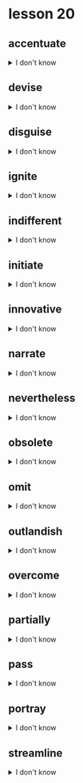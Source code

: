 # lesson 20

## accentuate
<details>
<summary>I don't know</summary>

+ adj. &nbsp; &nbsp; accentuated

+ n. &nbsp; &nbsp; accentuation

+ v. &nbsp; &nbsp; to highlight; to give more importance to

+ syn. &nbsp; &nbsp; emphasize

</details>

## devise
<details>
<summary>I don't know</summary>

+ adj. &nbsp; &nbsp; devisable

+ v. &nbsp; &nbsp; to brainstorm; to come up with an idea

+ syn. &nbsp; &nbsp; formulate

</details>

## disguise
<details>
<summary>I don't know</summary>

+ adj. &nbsp; &nbsp; disguised

+ n. &nbsp; &nbsp; disguise

+ v. &nbsp; &nbsp; to hide the usual appearance of something

+ syn. &nbsp; &nbsp; conceal

</details>

## ignite
<details>
<summary>I don't know</summary>

+ adj. &nbsp; &nbsp; ignitable

+ n. &nbsp; &nbsp; ignition

+ v. &nbsp; &nbsp; to set on fire; to give energy or life to something

+ syn. &nbsp; &nbsp; kindle

</details>

## indifferent
<details>
<summary>I don't know</summary>

+ n. &nbsp; &nbsp; indifference

+ adj. &nbsp; &nbsp; being uninterested or not caring about something

+ syn. &nbsp; &nbsp; apathetic

</details>

## initiate
<details>
<summary>I don't know</summary>

+ adj. &nbsp; &nbsp; initiated

+ n. &nbsp; &nbsp; initiative

+ v. &nbsp; &nbsp; to begin; to establish; to take decisive action without help

+ syn. &nbsp; &nbsp; launch

</details>

## innovative
<details>
<summary>I don't know</summary>

+ n. &nbsp; &nbsp; innovation

+ adj. &nbsp; &nbsp; something newly introduced; creative

+ syn. &nbsp; &nbsp; creative

</details>

## narrate
<details>
<summary>I don't know</summary>

+ adj. &nbsp; &nbsp; narrative

+ n. &nbsp; &nbsp; narrator

+ v. &nbsp; &nbsp; to tell a story; relate

+ syn. &nbsp; &nbsp; relate

</details>

## nevertheless
<details>
<summary>I don't know</summary>

+ conj. &nbsp; &nbsp; in spite of that

+ syn. &nbsp; &nbsp; nonetheless

</details>

## obsolete
<details>
<summary>I don't know</summary>

+ n. &nbsp; &nbsp; obsolescence

+ adv. &nbsp; &nbsp; being old fashioned; no longer in general use

+ syn. &nbsp; &nbsp; outdated

</details>

## omit
<details>
<summary>I don't know</summary>

+ adj. &nbsp; &nbsp; omitted

+ n. &nbsp; &nbsp; omission

+ v. &nbsp; &nbsp; to leave out; not include

+ syn. &nbsp; &nbsp; neglect

</details>

## outlandish
<details>
<summary>I don't know</summary>

+ adv. &nbsp; &nbsp; outlandishly

+ adj. &nbsp; &nbsp; strange and unpleasant; beyond accepted norms

+ syn. &nbsp; &nbsp; bizarre

</details>

## overcome
<details>
<summary>I don't know</summary>

+ v. &nbsp; &nbsp; to defeat; fight with success; to take control of an individual

+ syn. &nbsp; &nbsp; conquer

</details>

## partially
<details>
<summary>I don't know</summary>

+ adv. &nbsp; &nbsp; a part of the whole; incomplete

+ adj. &nbsp; &nbsp; partial

+ n. &nbsp; &nbsp; part

+ syn. &nbsp; &nbsp; somewhat

</details>

## pass
<details>
<summary>I don't know</summary>

+ adj. &nbsp; &nbsp; passable

+ n. &nbsp; &nbsp; passage

+ v. &nbsp; &nbsp; to accept formally by vote

+ syn. &nbsp; &nbsp; approve

</details>

## portray
<details>
<summary>I don't know</summary>

+ n. &nbsp; &nbsp; portrayal

+ v. &nbsp; &nbsp; to represent; to act

+ syn. &nbsp; &nbsp; depict

</details>

## streamline
<details>
<summary>I don't know</summary>

+ adj. &nbsp; &nbsp; streamlined

+ v. &nbsp; &nbsp; to update; to make more efficient or concise

+ syn. &nbsp; &nbsp; simplify

</details>
